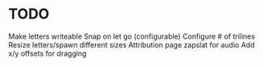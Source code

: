# TODO
Make letters writeable
Snap on let go (configurable)
Configure # of trilines
Resize letters/spawn different sizes
Attribution page zapslat for audio
Add x/y offsets for dragging